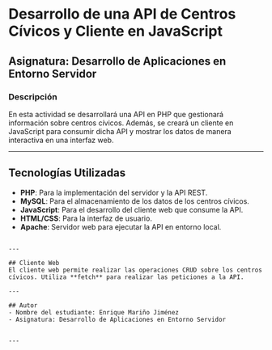 # Desarrollo de una API de Centros Cívicos y Cliente en JavaScript

## Asignatura: Desarrollo de Aplicaciones en Entorno Servidor

### Descripción
En esta actividad se desarrollará una API en PHP que gestionará información sobre centros cívicos. Además, se creará un cliente en JavaScript para consumir dicha API y mostrar los datos de manera interactiva en una interfaz web.

---

## Tecnologías Utilizadas
- **PHP**: Para la implementación del servidor y la API REST.
- **MySQL**: Para el almacenamiento de los datos de los centros cívicos.
- **JavaScript**: Para el desarrollo del cliente web que consume la API.
- **HTML/CSS**: Para la interfaz de usuario.
- **Apache**: Servidor web para ejecutar la API en entorno local.


```

---

## Cliente Web
El cliente web permite realizar las operaciones CRUD sobre los centros cívicos. Utiliza **fetch** para realizar las peticiones a la API.

---

## Autor
- Nombre del estudiante: Enrique Mariño Jiménez
- Asignatura: Desarrollo de Aplicaciones en Entorno Servidor


---


